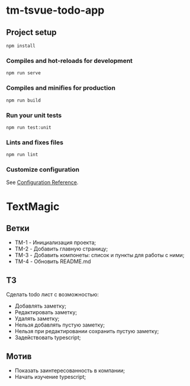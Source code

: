 # tm-tsvue-todo-app

## Project setup
```
npm install
```

### Compiles and hot-reloads for development
```
npm run serve
```

### Compiles and minifies for production
```
npm run build
```

### Run your unit tests
```
npm run test:unit
```

### Lints and fixes files
```
npm run lint
```

### Customize configuration
See [Configuration Reference](https://cli.vuejs.org/config/).

# TextMagic
## Ветки
- TM-1 - Инициализация проекта;
- TM-2 - Добавить главную страницу;
- TM-3 - Добавить компонеты: список и пункты для работы с ними;
- TM-4 - Обновить README.md

## ТЗ
Сделать todo лист с возможностью:
- Добавлять заметку;
- Редактировать заметку;
- Удалять заметку;
- Нельзя добавлять пустую заметку;
- Нельзя при редактировании сохранить пустую заметку;
- Задействовать typescript;

## Мотив
- Показать заинтересованность в компании;
- Начать изучение typescript;
